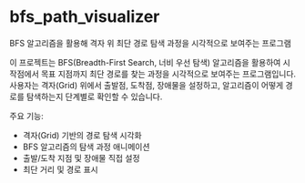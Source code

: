 # bfs_path_visualizer
BFS 알고리즘을 활용해 격자 위 최단 경로 탐색 과정을 시각적으로 보여주는 프로그램

이 프로젝트는 BFS(Breadth-First Search, 너비 우선 탐색) 알고리즘을 활용하여 
시작점에서 목표 지점까지 최단 경로를 찾는 과정을 시각적으로 보여주는 프로그램입니다.  
사용자는 격자(Grid) 위에서 출발점, 도착점, 장애물을 설정하고,
알고리즘이 어떻게 경로를 탐색하는지 단계별로 확인할 수 있습니다.  

주요 기능:
- 격자(Grid) 기반의 경로 탐색 시각화
- BFS 알고리즘의 탐색 과정 애니메이션
- 출발/도착 지점 및 장애물 직접 설정
- 최단 거리 및 경로 표시
